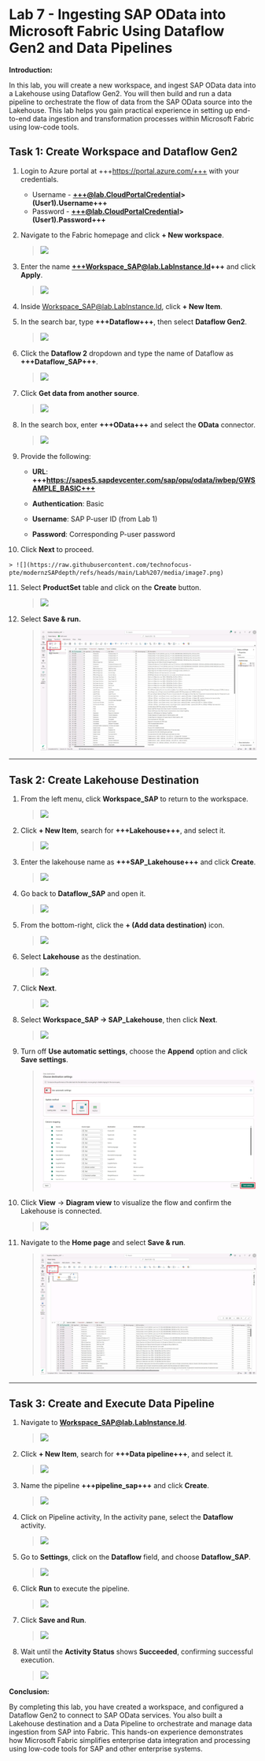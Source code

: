 # Lab 7 - Ingesting SAP OData into Microsoft Fabric Using Dataflow Gen2 and Data Pipelines

**Introduction:**

In this lab, you will create a new workspace, and ingest SAP OData data
into a Lakehouse using Dataflow Gen2. You will then build and run a data
pipeline to orchestrate the flow of data from the SAP OData source into
the Lakehouse. This lab helps you gain practical experience in setting
up end-to-end data ingestion and transformation processes within
Microsoft Fabric using low-code tools.

## Task 1: Create Workspace and Dataflow Gen2

1.  Login to Azure portal at +++https://portal.azure.com/+++ with your
    credentials.

    - Username - **+++@lab.CloudPortalCredential>(User1).Username+++**  
    - Password - **+++@lab.CloudPortalCredential>(User1).Password+++**

2.  Navigate to the Fabric homepage and click **+ New workspace**.

    > ![](https://raw.githubusercontent.com/technofocus-pte/modernzSAPdepth/refs/heads/main/Lab%207/media/image1.png)

3.  Enter the name **+++Workspace_SAP@lab.LabInstance.Id+++** and click **Apply**.

    > ![](https://raw.githubusercontent.com/technofocus-pte/modernzSAPdepth/refs/heads/main/Lab%207/media/image2.png)

4.  Inside Workspace_SAP@lab.LabInstance.Id, click **+ New Item**.

5.  In the search bar, type **+++Dataflow+++**, then select **Dataflow Gen2**.

    > ![](https://raw.githubusercontent.com/technofocus-pte/modernzSAPdepth/refs/heads/main/Lab%207/media/image3.png)

6.  Click the **Dataflow 2** dropdown and type the name of Dataflow as
   **+++Dataflow_SAP+++**.

    > ![](https://raw.githubusercontent.com/technofocus-pte/modernzSAPdepth/refs/heads/main/Lab%207/media/image4.png)

7.  Click **Get data from another source**.

    > ![](https://raw.githubusercontent.com/technofocus-pte/modernzSAPdepth/refs/heads/main/Lab%207/media/image5.png)

8.  In the search box, enter **+++OData+++** and select the **OData**
    connector.

    > ![](https://raw.githubusercontent.com/technofocus-pte/modernzSAPdepth/refs/heads/main/Lab%207/media/image6.png)

9.  Provide the following:

    - **URL**: **+++https://sapes5.sapdevcenter.com/sap/opu/odata/iwbep/GWSAMPLE_BASIC+++**

    - **Authentication**: Basic

    - **Username**: SAP P-user ID (from Lab 1)

    - **Password**: Corresponding P-user password

10.  Click **Next** to proceed.

    > ![](https://raw.githubusercontent.com/technofocus-pte/modernzSAPdepth/refs/heads/main/Lab%207/media/image7.png)

11. Select **ProductSet** table and click on the **Create** button.

    > ![](https://raw.githubusercontent.com/technofocus-pte/modernzSAPdepth/refs/heads/main/Lab%207/media/image8.png)

12. Select **Save & run.**

    > ![](https://raw.githubusercontent.com/technofocus-pte/modernzSAPdepth/refs/heads/main/Lab%207/media/afhisn1o.jpg)

---

## Task 2: Create Lakehouse Destination

1.  From the left menu, click **Workspace_SAP** to return to the workspace.

    > ![](https://raw.githubusercontent.com/technofocus-pte/modernzSAPdepth/refs/heads/main/Lab%207/media/image10.png)

2.  Click **+ New Item**, search for **+++Lakehouse+++**, and select it.

    > ![](https://raw.githubusercontent.com/technofocus-pte/modernzSAPdepth/refs/heads/main/Lab%207/media/image11.png)

3.  Enter the lakehouse name as **+++SAP_Lakehouse+++** and click **Create**.

    > ![](https://raw.githubusercontent.com/technofocus-pte/modernzSAPdepth/refs/heads/main/Lab%207/media/image12.png)

4.  Go back to **Dataflow_SAP** and open it.

    > ![](https://raw.githubusercontent.com/technofocus-pte/modernzSAPdepth/refs/heads/main/Lab%207/media/image13.png)

5.  From the bottom-right, click the **+ (Add data destination)** icon.

    > ![](https://raw.githubusercontent.com/technofocus-pte/modernzSAPdepth/refs/heads/main/Lab%207/media/image14.png)

6.  Select **Lakehouse** as the destination.

    > ![](https://raw.githubusercontent.com/technofocus-pte/modernzSAPdepth/refs/heads/main/Lab%207/media/image15.png)

7.  Click **Next**.

    > ![](https://raw.githubusercontent.com/technofocus-pte/modernzSAPdepth/refs/heads/main/Lab%207/media/image16.png)

8.  Select **Workspace_SAP → SAP_Lakehouse**, then click **Next**.

    > ![](https://raw.githubusercontent.com/technofocus-pte/modernzSAPdepth/refs/heads/main/Lab%207/media/image17.png)

9.  Turn off **Use automatic settings**, choose the **Append** option and click **Save settings**.

    > ![](https://raw.githubusercontent.com/technofocus-pte/modernzSAPdepth/refs/heads/main/Lab%207/media/ChooseDestinationSettings.jpg)

10. Click **View** → **Diagram view** to visualize the flow and confirm
    the Lakehouse is connected.

    > ![](https://raw.githubusercontent.com/technofocus-pte/modernzSAPdepth/refs/heads/main/Lab%207/media/image19.png)

11. Navigate to the **Home page** and select **Save & run**.

    > ![](https://raw.githubusercontent.com/technofocus-pte/modernzSAPdepth/refs/heads/main/Lab%207/media/Saveandrun.jpg)

------------------------------------------------------------------------

## Task 3: Create and Execute Data Pipeline

1.  Navigate to **Workspace_SAP@lab.LabInstance.Id**.

    > ![](https://raw.githubusercontent.com/technofocus-pte/modernzSAPdepth/refs/heads/main/Lab%207/media/image21.png)

2.  Click **+ New Item**, search for **+++Data pipeline+++**, and select it.

    > ![](https://raw.githubusercontent.com/technofocus-pte/modernzSAPdepth/refs/heads/main/Lab%207/media/image22.png)

3.  Name the pipeline **+++pipeline_sap+++** and click **Create**.

    > ![](https://raw.githubusercontent.com/technofocus-pte/modernzSAPdepth/refs/heads/main/Lab%207/media/image23.png)

4.  Click on Pipeline activity, In the activity pane, select the
    **Dataflow** activity.

    > ![](https://raw.githubusercontent.com/technofocus-pte/modernzSAPdepth/refs/heads/main/Lab%207/media/image24.png)

5.  Go to **Settings**, click on the **Dataflow** field, and choose
   **Dataflow_SAP**.

    > ![](https://raw.githubusercontent.com/technofocus-pte/modernzSAPdepth/refs/heads/main/Lab%207/media/image25.png)

6.  Click **Run** to execute the pipeline.

    > ![](https://raw.githubusercontent.com/technofocus-pte/modernzSAPdepth/refs/heads/main/Lab%207/media/image26.png)

7.  Click **Save and Run**.

    > ![](https://raw.githubusercontent.com/technofocus-pte/modernzSAPdepth/refs/heads/main/Lab%207/media/image27.png)

8.  Wait until the **Activity Status** shows **Succeeded**, confirming
    successful execution.

    > ![](https://raw.githubusercontent.com/technofocus-pte/modernzSAPdepth/refs/heads/main/Lab%207/media/image28.png)

**Conclusion:**

By completing this lab, you have created a workspace, and configured a
Dataflow Gen2 to connect to SAP OData services. You also built a
Lakehouse destination and a Data Pipeline to orchestrate and manage data
ingestion from SAP into Fabric. This hands-on experience demonstrates
how Microsoft Fabric simplifies enterprise data integration and
processing using low-code tools for SAP and other enterprise systems.
